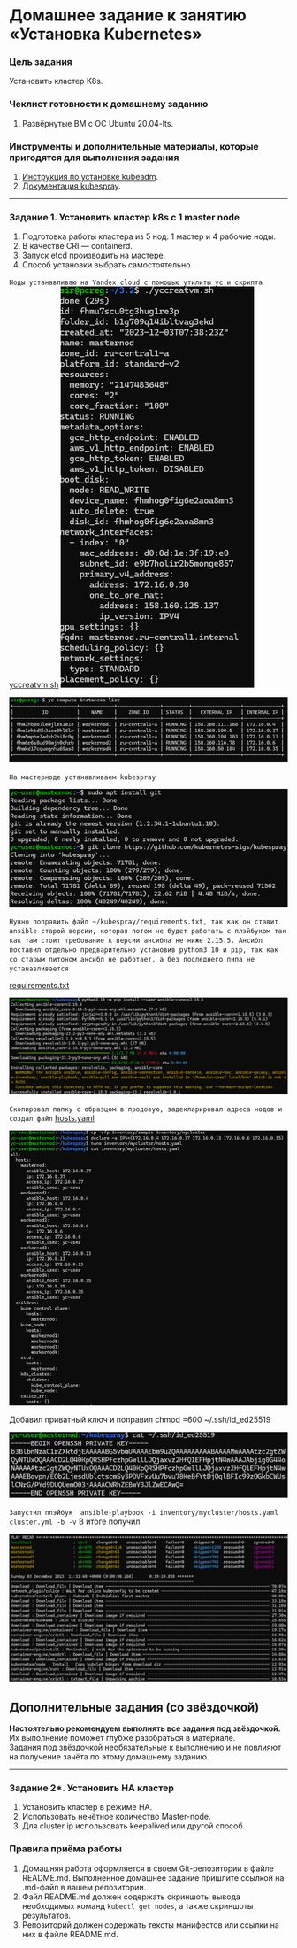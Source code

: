 # Домашнее задание к занятию «Установка Kubernetes»

### Цель задания

Установить кластер K8s.

### Чеклист готовности к домашнему заданию

1. Развёрнутые ВМ с ОС Ubuntu 20.04-lts.


### Инструменты и дополнительные материалы, которые пригодятся для выполнения задания

1. [Инструкция по установке kubeadm](https://kubernetes.io/docs/setup/production-environment/tools/kubeadm/create-cluster-kubeadm/).
2. [Документация kubespray](https://kubespray.io/).

-----

### Задание 1. Установить кластер k8s с 1 master node

1. Подготовка работы кластера из 5 нод: 1 мастер и 4 рабочие ноды.
2. В качестве CRI — containerd.
3. Запуск etcd производить на мастере.
4. Способ установки выбрать самостоятельно.

`Ноды устанавливаю на Yandex cloud с помощью утилиты yc и скрипта`  [yccreatvm.sh](src%2Fyccreatvm.sh) 
![1.0.png](img%2F1.0.png)

![yclist.png](img%2Fyclist.png)

`На мастерноде устанавливаем kubespray`

![git clone.png](img%2Fgit%20clone.png)

`Нужно поправить файл ~/kubespray/requirements.txt, так как он ставит ansible старой версии, которая потом не будет работать с плэйбуком так как там стоит требование к версии ансибла не ниже 2.15.5. Ансибл поставил отдельно предварительно установив pythom3.10 и pip, так как со старым питоном ансибл не работает, а без последнего пипа не устанавливается`

[requirements.txt](src%2Frequirements.txt)

![ansible215.png](img%2Fansible215.png)

`Скопировал папку с образцом в продовую, задекларировал адреса нодов и создал файл` [hosts.yaml](src%2Fhosts.yaml)

![mycluster.png](img%2Fmycluster.png)

Добавил приватный ключ и поправил chmod =600 ~/.ssh/id_ed25519

![privatekey.png](img%2Fprivatekey.png)

`Запустил плэйбук 
ansible-playbook -i inventory/mycluster/hosts.yaml cluster.yml -b -v`
В итоге получил 

![endplaybook.png](img%2Fendplaybook.png)

## Дополнительные задания (со звёздочкой)

**Настоятельно рекомендуем выполнять все задания под звёздочкой.** Их выполнение поможет глубже разобраться в материале.   
Задания под звёздочкой необязательные к выполнению и не повлияют на получение зачёта по этому домашнему заданию. 

------
### Задание 2*. Установить HA кластер

1. Установить кластер в режиме HA.
2. Использовать нечётное количество Master-node.
3. Для cluster ip использовать keepalived или другой способ.

### Правила приёма работы

1. Домашняя работа оформляется в своем Git-репозитории в файле README.md. Выполненное домашнее задание пришлите ссылкой на .md-файл в вашем репозитории.
2. Файл README.md должен содержать скриншоты вывода необходимых команд `kubectl get nodes`, а также скриншоты результатов.
3. Репозиторий должен содержать тексты манифестов или ссылки на них в файле README.md.
